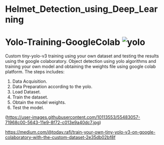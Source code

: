 # Helmet_Detection_using_Deep_Learning

# Yolo-Training-GoogleColab ![yolo](https://user-images.githubusercontent.com/10113553/55484056-6a707d80-5645-11e9-919f-089026e82136.gif) 

Custom tiny-yolo-v3 training using your own dataset and testing the results using the google colaboratory. Object detection using yolo algorithms and training your own model and obtaining the weights file using google colab  platform. 
The steps includes:  
1. Data Acquisition. 
2. Data Preparation according to the yolo. 
3. Load Dataset. 
4. Train the dataset. 
5. Obtain the model weights. 
6. Test the model.  

(https://user-images.githubusercontent.com/10113553/55483057-71968c00-5643-11e9-8f72-c013e9a40dc7.jpg)

https://medium.com/@today.rafi/train-your-own-tiny-yolo-v3-on-google-colaboratory-with-the-custom-dataset-2e35db02bf8f
